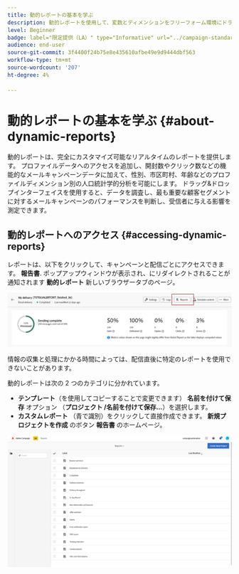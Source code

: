 ```yaml
---
title: 動的レポートの基本を学ぶ
description: 動的レポートを使用して、変数とディメンションをフリーフォーム環境にドラッグ&ドロップし、キャンペーンの成功を分析します。
level: Beginner
badge: label="限定提供（LA）" type="Informative" url="../campaign-standard-migration-home.md" tooltip="Campaign Standard移行済みユーザーに制限"
audience: end-user
source-git-commit: 3f4400f24b75e8e435610afbe49e9d9444dbf563
workflow-type: tm+mt
source-wordcount: '207'
ht-degree: 4%

---
```


# 動的レポートの基本を学ぶ {#about-dynamic-reports}

動的レポートは、完全にカスタマイズ可能なリアルタイムのレポートを提供します。 プロファイルデータへのアクセスを追加し、開封数やクリック数などの機能的なメールキャンペーンデータに加えて、性別、市区町村、年齢などのプロファイルディメンション別の人口統計学的分析を可能にします。 ドラッグ&amp;ドロップインターフェイスを使用すると、データを調査し、最も重要な顧客セグメントに対するメールキャンペーンのパフォーマンスを判断し、受信者に与える影響を測定できます。

## 動的レポートへのアクセス {#accessing-dynamic-reports}

レポートは、以下をクリックして、キャンペーンと配信ごとにアクセスできます。 **報告書**. ポップアップウィンドウが表示され、にリダイレクトされることが通知されます **動的レポート** 新しいブラウザータブのページ。

![](assets/campaign_reports_access.png)

情報の収集と処理にかかる時間によっては、配信直後に特定のレポートを使用できないことがあります。

動的レポートは次の 2 つのカテゴリに分かれています。

* **テンプレート**（を使用してコピーすることで変更できます） **名前を付けて保存** オプション （**プロジェクト /名前を付けて保存…**）を選択します。
* **カスタムレポート** （青で識別）をクリックして直接作成できます。 **新規プロジェクトを作成** のボタン **報告書** のホームページ。

![](assets/dynamic_report_overview.png)
